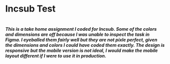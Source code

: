 <h1>Incsub Test<h1>

<h5>This is a take home assignment I coded for Incsub. Some of the colors and dimensions are off because I was unable to inspect the task in Figma. I eyeballed them fairly well but they are not pixle perfect, given the dimensions and colors I could have coded them exactly. The design is responsive but the mobile version is not ideal, I would make the mobile layout different if I were to use it in production.</h5>
